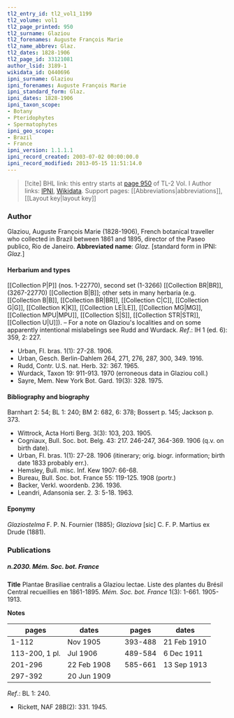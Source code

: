 ```yaml
---
tl2_entry_id: tl2_vol1_1199
tl2_volume: vol1
tl2_page_printed: 950
tl2_surname: Glaziou
tl2_forenames: Auguste François Marie
tl2_name_abbrev: Glaz.
tl2_dates: 1828-1906
tl2_page_id: 33121081
author_lsid: 3189-1
wikidata_id: Q440696
ipni_surname: Glaziou
ipni_forenames: Auguste François Marie
ipni_standard_form: Glaz.
ipni_dates: 1828-1906
ipni_taxon_scope: 
- Botany
- Pteridophytes
- Spermatophytes
ipni_geo_scope: 
- Brazil
- France
ipni_version: 1.1.1.1
ipni_record_created: 2003-07-02 00:00:00.0
ipni_record_modified: 2013-05-15 11:51:14.0
---
```


> [!cite] BHL link: this entry starts at [page 950](https://www.biodiversitylibrary.org/page/33121081) of TL-2 Vol. I
> Author links: [IPNI](https://www.ipni.org/a/3189-1), [Wikidata](https://www.wikidata.org/wiki/Q440696). Support pages: [[Abbreviations|abbreviations]], [[Layout key|layout key]]

### Author

Glaziou, Auguste François Marie (1828-1906), French botanical traveller who collected in Brazil between 1861 and 1895, director of the Paseo publico, Rio de Janeiro. 
**Abbreviated name**: *Glaz.* \[standard form in IPNI: *Glaz.*\]

#### Herbarium and types

[[Collection P|P]] (nos. 1-22770), second set (1-3266) [[Collection BR|BR]], (3267-22770) [[Collection B|B]]; other sets in many herbaria (e.g. [[Collection B|B]], [[Collection BR|BR]], [[Collection C|C]], [[Collection G|G]], [[Collection K|K]], [[Collection LE|LE]], [[Collection MG|MG]], [[Collection MPU|MPU]], [[Collection S|S]], [[Collection STR|STR]], [[Collection U|U]]). – For a note on Glaziou's localities and on some apparently intentional mislabelings see Rudd and Wurdack.
*Ref*.: IH 1 (ed. 6): 359, 2: 227.
- Urban, Fl. bras. 1(1): 27-28. 1906.
- Urban, Gesch. Berlin-Dahlem 264, 271, 276, 287, 300, 349. 1916.
- Rudd, Contr. U.S. nat. Herb. 32: 367. 1965.
- Wurdack, Taxon 19: 911-913. 1970 (erroneous data in Glaziou coll.)
- Sayre, Mem. New York Bot. Gard. 19(3): 328. 1975.

#### Bibliography and biography

Barnhart 2: 54; BL 1: 240; BM 2: 682, 6: 378; Bossert p. 145; Jackson p. 373.
- Wittrock, Acta Horti Berg. 3(3): 103, 203. 1905.
- Cogniaux, Bull. Soc. bot. Belg. 43: 217. 246-247, 364-369. 1906 (q.v. on birth date).
- Urban, Fl. bras. 1(1): 27-28. 1906 (itinerary; orig. biogr. information; birth date 1833 probably err.).
- Hemsley, Bull. misc. Inf. Kew 1907: 66-68.
- Bureau, Bull. Soc. bot. France 55: 119-125. 1908 (portr.)
- Backer, Verkl. woordenb. 236. 1936.
- Leandri, Adansonia ser. 2. 3: 5-18. 1963.

#### Eponymy

*Glaziostelma* F. P. N. Fournier (1885); *Glaziova* \[sic\] C. F. P. Martius ex Drude (1881).

### Publications

##### n.2030. Mém. Soc. bot. France

**Title**
Plantae Brasiliae centralis a Glaziou lectae. Liste des plantes du Brésil Central recueillies en 1861-1895. *Mém. Soc. bot. France* 1(3): 1-661. 1905-1913.

**Notes**

|pages	|dates	| |pages	|dates|
|---	|---	|---|---	|---	|
|1-112	|Nov 1905	| |393-488	|21 Feb 1910|
|113-200, 1 pl.	|Jul 1906	| |489-584	|6 Dec 1911|
|201-296	|22 Feb 1908	| |585-661	|13 Sep 1913|
|297-392	|20 Jun 1909|

*Ref*.: BL 1: 240.
- Rickett, NAF 28B(2): 331. 1945.

